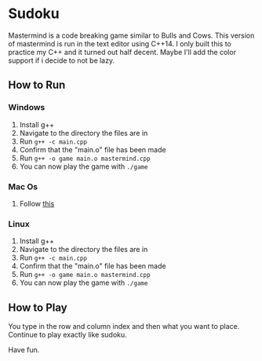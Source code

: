 # Sudoku
Mastermind is a code breaking game similar to Bulls and Cows. 
This version of mastermind is run in the text editor using C++14. 
I only built this to practice my C++ and it turned out half decent.
Maybe I'll add the color support if i decide to not be lazy.

## How to Run
### Windows
1. Install g++
2. Navigate to the directory the files are in
3. Run `g++ -c main.cpp`
4. Confirm that the "main.o" file has been made
5. Run `g++ -o game main.o mastermind.cpp`
6. You can now play the game with `./game`
### Mac Os
1. Follow [this](https://clang.llvm.org/get_started.html)
### Linux
1. Install g++
2. Navigate to the directory the files are in
3. Run `g++ -c main.cpp`
4. Confirm that the "main.o" file has been made
5. Run `g++ -o game main.o mastermind.cpp`
6. You can now play the game with `./game`

## How to Play
You type in the row and column index and then what you want to place.
Continue to play exactly like sudoku.

Have fun.